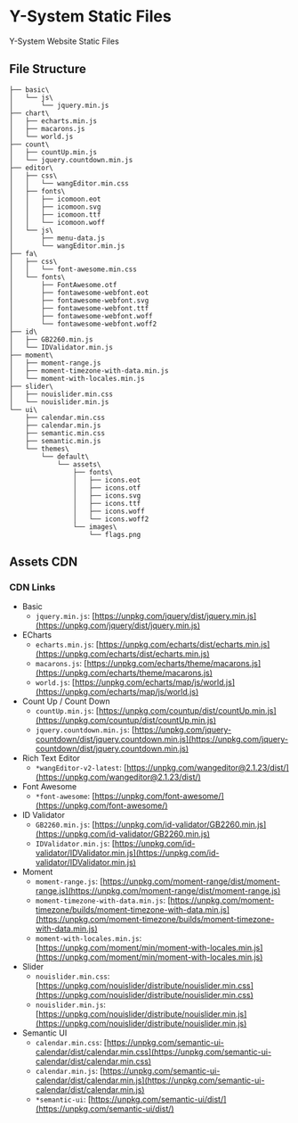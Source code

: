 # Y-System Static Files
Y-System Website Static Files

## File Structure
```
├── basic\
│   └── js\
│       └── jquery.min.js
├── chart\
│   ├── echarts.min.js
│   ├── macarons.js
│   └── world.js
├── count\
│   ├── countUp.min.js
│   └── jquery.countdown.min.js
├── editor\
│   ├── css\
│   │   └── wangEditor.min.css
│   ├── fonts\
│   │   ├── icomoon.eot
│   │   ├── icomoon.svg
│   │   ├── icomoon.ttf
│   │   └── icomoon.woff
│   └── js\
│       ├── menu-data.js
│       └── wangEditor.min.js
├── fa\
│   ├── css\
│   │   └── font-awesome.min.css
│   └── fonts\
│       ├── FontAwesome.otf
│       ├── fontawesome-webfont.eot
│       ├── fontawesome-webfont.svg
│       ├── fontawesome-webfont.ttf
│       ├── fontawesome-webfont.woff
│       └── fontawesome-webfont.woff2
├── id\
│   ├── GB2260.min.js
│   └── IDValidator.min.js
├── moment\
│   ├── moment-range.js
│   ├── moment-timezone-with-data.min.js
│   └── moment-with-locales.min.js
├── slider\
│   ├── nouislider.min.css
│   └── nouislider.min.js
└── ui\
    ├── calendar.min.css
    ├── calendar.min.js
    ├── semantic.min.css
    ├── semantic.min.js
    └── themes\
        └── default\
            └── assets\
                ├── fonts\
                │   ├── icons.eot
                │   ├── icons.otf
                │   ├── icons.svg
                │   ├── icons.ttf
                │   ├── icons.woff
                │   └── icons.woff2
                └── images\
                    └── flags.png
```

## Assets CDN

### CDN Links
- Basic
    - `jquery.min.js`: [https://unpkg.com/jquery/dist/jquery.min.js](https://unpkg.com/jquery/dist/jquery.min.js)
- ECharts
    - `echarts.min.js`: [https://unpkg.com/echarts/dist/echarts.min.js](https://unpkg.com/echarts/dist/echarts.min.js)
    - `macarons.js`: [https://unpkg.com/echarts/theme/macarons.js](https://unpkg.com/echarts/theme/macarons.js)
    - `world.js`: [https://unpkg.com/echarts/map/js/world.js](https://unpkg.com/echarts/map/js/world.js)
- Count Up / Count Down
    - `countUp.min.js`: [https://unpkg.com/countup/dist/countUp.min.js](https://unpkg.com/countup/dist/countUp.min.js)
    - `jquery.countdown.min.js`: [https://unpkg.com/jquery-countdown/dist/jquery.countdown.min.js](https://unpkg.com/jquery-countdown/dist/jquery.countdown.min.js)
- Rich Text Editor
    - `*wangEditor-v2-latest`: [https://unpkg.com/wangeditor@2.1.23/dist/](https://unpkg.com/wangeditor@2.1.23/dist/)
- Font Awesome
    - `*font-awesome`: [https://unpkg.com/font-awesome/](https://unpkg.com/font-awesome/)
- ID Validator
    - `GB2260.min.js`: [https://unpkg.com/id-validator/GB2260.min.js](https://unpkg.com/id-validator/GB2260.min.js)
    - `IDValidator.min.js`: [https://unpkg.com/id-validator/IDValidator.min.js](https://unpkg.com/id-validator/IDValidator.min.js)
- Moment
    - `moment-range.js`: [https://unpkg.com/moment-range/dist/moment-range.js](https://unpkg.com/moment-range/dist/moment-range.js)
    - `moment-timezone-with-data.min.js`: [https://unpkg.com/moment-timezone/builds/moment-timezone-with-data.min.js](https://unpkg.com/moment-timezone/builds/moment-timezone-with-data.min.js)
    - `moment-with-locales.min.js`: [https://unpkg.com/moment/min/moment-with-locales.min.js](https://unpkg.com/moment/min/moment-with-locales.min.js)
- Slider
    - `nouislider.min.css`: [https://unpkg.com/nouislider/distribute/nouislider.min.css](https://unpkg.com/nouislider/distribute/nouislider.min.css)
    - `nouislider.min.js`: [https://unpkg.com/nouislider/distribute/nouislider.min.js](https://unpkg.com/nouislider/distribute/nouislider.min.js)
- Semantic UI
    - `calendar.min.css`: [https://unpkg.com/semantic-ui-calendar/dist/calendar.min.css](https://unpkg.com/semantic-ui-calendar/dist/calendar.min.css)
    - `calendar.min.js`: [https://unpkg.com/semantic-ui-calendar/dist/calendar.min.js](https://unpkg.com/semantic-ui-calendar/dist/calendar.min.js)
    - `*semantic-ui`: [https://unpkg.com/semantic-ui/dist/](https://unpkg.com/semantic-ui/dist/)
